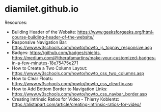 # diamilet.github.io

Resources: 
- Building Header of the Website: https://www.geeksforgeeks.org/html-course-building-header-of-the-website/
- Responsive Navigation Bar: https://www.w3schools.com/howto/howto_js_topnav_responsive.asp
- Badges: 
https://github.com/badges/shields, https://medium.com/@therafamartins/make-your-customized-badges-in-a-few-minutes-18e75475e271
- How to Create a Two Column Layout: https://www.w3schools.com/howto/howto_css_two_columns.asp
- How to Clear Floats: https://www.w3schools.com/howto/howto_css_clearfix.asp
- How to Add Bottom Border to Navigation Links: https://www.w3schools.com/howto/howto_css_navbar_border.asp
- Creating Intrinsic Ratios for Video - Thierry Koblentz: https://alistapart.com/article/creating-intrinsic-ratios-for-video/


